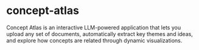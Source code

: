 # concept-atlas
Concept Atlas is an interactive LLM-powered application that lets you upload any set of documents, automatically extract key themes and ideas, and explore how concepts are related through dynamic visualizations.

